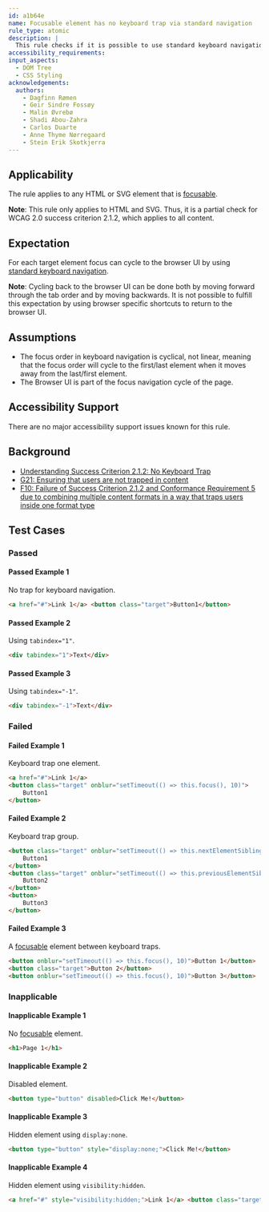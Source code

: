 ```yaml
---
id: a1b64e
name: Focusable element has no keyboard trap via standard navigation
rule_type: atomic
description: |
  This rule checks if it is possible to use standard keyboard navigation to navigate through all content on a web page without becoming trapped in any element.
accessibility_requirements:
input_aspects:
  - DOM Tree
  - CSS Styling
acknowledgements:
  authors:
    - Dagfinn Rømen
    - Geir Sindre Fossøy
    - Malin Øvrebø
    - Shadi Abou-Zahra
    - Carlos Duarte
    - Anne Thyme Nørregaard
    - Stein Erik Skotkjerra
---
```


## Applicability

The rule applies to any HTML or SVG element that is [focusable][].

**Note**: This rule only applies to HTML and SVG. Thus, it is a partial check for WCAG 2.0 success criterion 2.1.2, which applies to all content.

## Expectation

For each target element focus can cycle to the browser UI by using [standard keyboard navigation](#standard-keyboard-navigation).

**Note**: Cycling back to the browser UI can be done both by moving forward through the tab order and by moving backwards. It is not possible to fulfill this expectation by using browser specific shortcuts to return to the browser UI.

## Assumptions

- The focus order in keyboard navigation is cyclical, not linear, meaning that the focus order will cycle to the first/last element when it moves away from the last/first element.
- The Browser UI is part of the focus navigation cycle of the page.

## Accessibility Support

There are no major accessibility support issues known for this rule.

## Background

- [Understanding Success Criterion 2.1.2: No Keyboard Trap](https://www.w3.org/WAI/WCAG21/Understanding/no-keyboard-trap.html)
- [G21: Ensuring that users are not trapped in content](https://www.w3.org/WAI/WCAG21/Techniques/general/G21)
- [F10: Failure of Success Criterion 2.1.2 and Conformance Requirement 5 due to combining multiple content formats in a way that traps users inside one format type](https://www.w3.org/WAI/WCAG21/Techniques/failures/F10)

## Test Cases

### Passed

#### Passed Example 1

No trap for keyboard navigation.

```html
<a href="#">Link 1</a> <button class="target">Button1</button>
```

#### Passed Example 2

Using `tabindex="1"`.

```html
<div tabindex="1">Text</div>
```

#### Passed Example 3

Using `tabindex="-1"`.

```html
<div tabindex="-1">Text</div>
```

### Failed

#### Failed Example 1

Keyboard trap one element.

```html
<a href="#">Link 1</a>
<button class="target" onblur="setTimeout(() => this.focus(), 10)">
	Button1
</button>
```

#### Failed Example 2

Keyboard trap group.

```html
<button class="target" onblur="setTimeout(() => this.nextElementSibling.focus(), 10)">
	Button1
</button>
<button class="target" onblur="setTimeout(() => this.previousElementSibling.focus(), 10)">
	Button2
</button>
<button>
	Button3
</button>
```

#### Failed Example 3

A [focusable][] element between keyboard traps.

```html
<button onblur="setTimeout(() => this.focus(), 10)">Button 1</button>
<button class="target">Button 2</button>
<button onblur="setTimeout(() => this.focus(), 10)">Button 3</button>
```

### Inapplicable

#### Inapplicable Example 1

No [focusable][] element.

```html
<h1>Page 1</h1>
```

#### Inapplicable Example 2

Disabled element.

```html
<button type="button" disabled>Click Me!</button>
```

#### Inapplicable Example 3

Hidden element using `display:none`.

```html
<button type="button" style="display:none;">Click Me!</button>
```

#### Inapplicable Example 4

Hidden element using `visibility:hidden`.

```html
<a href="#" style="visibility:hidden;">Link 1</a> <button class="target" style="visibility:hidden;">Button1</button>
```

[focusable]: #focusable 'Definition of focusable'
